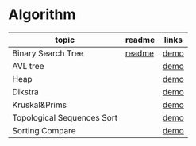 Algorithm
========

| topic | readme | links | 
| -------- | -------- | -------- |
Binary Search Tree | [readme](BS_tree/README.md) |  [demo](https://alanhc.github.io/algorithm/99_old/BS_tree/)
AVL tree | |[demo](https://alanhc.github.io/algorithm/99_old/AVL_tree/)
Heap |  |  [demo](https://alanhc.github.io/algorithm/99_old/MaxHeap/)
Dikstra |  |  [demo](https://alanhc.github.io/algorithm/99_old/Dijkstra/)
Kruskal&Prims |  | [demo](https://alanhc.github.io/algorithm/99_old/Kriskal/)
Topological Sequences Sort | |[demo](https://alanhc.github.io/algorithm/99_old/Topological_Sequences/)
Sorting Compare || [demo](https://alanhc.github.io/algorithm/99_old/Sorting/)



